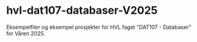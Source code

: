 # hvl-dat107-databaser-V2025
Eksempelfiler og eksempel prosjekter for HVL faget "DAT107 - Databaser" for Våren 2025.
